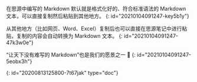 在思源中编写的 Markdown 默认就是格式化好的、符合标准语法的 Markdown 文本，可以直接复制然后粘贴到其他地方。
{: id="20210104091247-key5b1y"}

从其他地方（比如网页、Word、Excel）复制后也可以直接在思源笔记中进行粘贴，复制的内容会自动转换为 Markdown 文本。
{: id="20210104091247-47k3w0e"}

“让天下没有难写的 Markdown”也是我们的愿景之一 🤣
{: id="20210104091247-5eobx3h"}


{: id="20200813125800-7t67jak" type="doc"}
